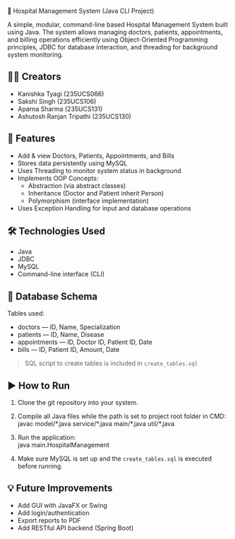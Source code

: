 🏥 Hospital Management System (Java CLI Project)

A simple, modular, command-line based Hospital Management System built using Java. 
The system allows managing doctors, patients, appointments, and billing operations 
efficiently using Object-Oriented Programming principles, JDBC for database interaction, 
and threading for background system monitoring.

👨‍💻 Creators
-------------
- Kanishka Tyagi (235UCS066)
- Sakshi Singh (235UCS106)
- Aparna Sharma (235UCS131)
- Ashutosh Ranjan Tripathi (235UCS130)

📌 Features
-----------
- Add & view Doctors, Patients, Appointments, and Bills
- Stores data persistently using MySQL
- Uses Threading to monitor system status in background
- Implements OOP Concepts:
  - Abstraction (via abstract classes)
  - Inheritance (Doctor and Patient inherit Person)
  - Polymorphism (interface implementation)
- Uses Exception Handling for input and database operations

🛠️ Technologies Used
---------------------
- Java
- JDBC
- MySQL
- Command-line interface (CLI)

🧾 Database Schema
------------------
Tables used:
- doctors — ID, Name, Specialization
- patients — ID, Name, Disease
- appointments — ID, Doctor ID, Patient ID, Date
- bills — ID, Patient ID, Amount, Date

> SQL script to create tables is included in `create_tables.sql`

▶️ How to Run
-------------
1. Clone the git repository into your system.

2. Compile all Java files while the path is set to project root folder in CMD:<br>
   javac model/\*.java service/\*.java main/\*.java util/\*.java

3. Run the application:<br>
   java main.HospitalManagement

4. Make sure MySQL is set up and the `create_tables.sql` is executed before running.

💡 Future Improvements
----------------------
- Add GUI with JavaFX or Swing
- Add login/authentication
- Export reports to PDF
- Add RESTful API backend (Spring Boot)
